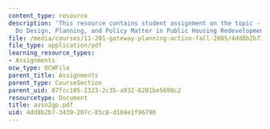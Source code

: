 ```yaml
---
content_type: resource
description: 'This resource contains student assignment on the topic - Case 1: How
  Do Design, Planning, and Policy Matter in Public Housing Redevelopment?'
file: /media/courses/11-201-gateway-planning-action-fall-2005/4dd8b2b73439207c85c8d169e1f96790_assn2gp.pdf
file_type: application/pdf
learning_resource_types:
- Assignments
ocw_type: OCWFile
parent_title: Assignments
parent_type: CourseSection
parent_uid: 87fcc105-1323-2c35-a932-6201be5698c2
resourcetype: Document
title: assn2gp.pdf
uid: 4dd8b2b7-3439-207c-85c8-d169e1f96790
---
```


